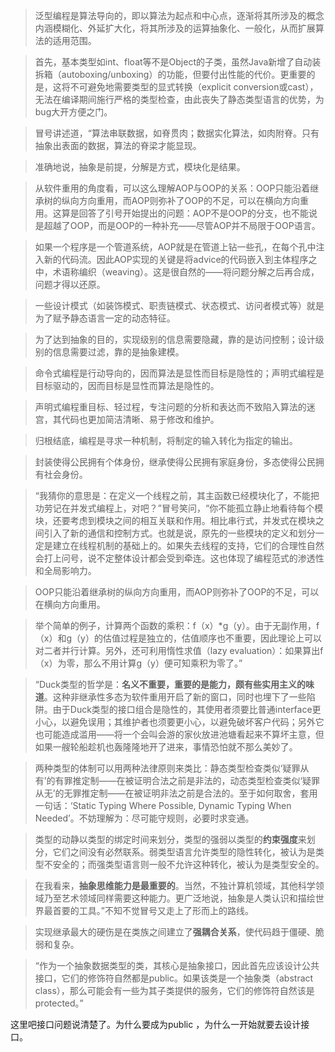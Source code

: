 > 泛型编程是算法导向的，即以算法为起点和中心点，逐渐将其所涉及的概念内涵模糊化、外延扩大化，将其所涉及的运算抽象化、一般化，从而扩展算法的适用范围。

> 首先，基本类型如int、float等不是Object的子类，虽然Java新增了自动装拆箱（autoboxing/unboxing）的功能，但要付出性能的代价。更重要的是，这将不可避免地需要类型的显式转换（explicit conversion或cast），无法在编译期间施行严格的类型检查，由此丧失了静态类型语言的优势，为bug大开方便之门。

> 冒号讲述道，“算法串联数据，如脊贯肉；数据实化算法，如肉附脊。只有抽象出表面的数据，算法的脊梁才能显现。

> 准确地说，抽象是前提，分解是方式，模块化是结果。

> 从软件重用的角度看，可以这么理解AOP与OOP的关系：OOP只能沿着继承树的纵向方向重用，而AOP则弥补了OOP的不足，可以在横向方向重用。这算是回答了引号开始提出的问题：AOP不是OOP的分支，也不能说是超越了OOP，而是OOP的一种补充——尽管AOP并不局限于OOP语言。

> 如果一个程序是一个管道系统，AOP就是在管道上钻一些孔，在每个孔中注入新的代码流。因此AOP实现的关键是将advice的代码嵌入到主体程序之中，术语称编织（weaving）。这是很自然的——将问题分解之后再合成，问题才得以还原。

> 一些设计模式（如装饰模式、职责链模式、状态模式、访问者模式等）就是为了赋予静态语言一定的动态特征。

> 为了达到抽象的目的，实现级别的信息需要隐藏，靠的是访问控制；设计级别的信息需要过滤，靠的是抽象建模。


> 命令式编程是行动导向的，因而算法是显性而目标是隐性的；声明式编程是目标驱动的，因而目标是显性而算法是隐性的。

> 声明式编程重目标、轻过程，专注问题的分析和表达而不致陷入算法的迷宫，其代码也更加简洁清晰、易于修改和维护。


> 归根结底，编程是寻求一种机制，将制定的输入转化为指定的输出。


>  封装使得公民拥有个体身份，继承使得公民拥有家庭身份，多态使得公民拥有社会身份。

> “我猜你的意思是：在定义一个线程之前，其主函数已经模块化了，不能把功劳记在并发式编程上，对吧？”冒号笑问，“你不能孤立静止地看待每个模块，还要考虑到模块之间的相互关联和作用。相比串行式，并发式在模块之间引入了新的通信和控制方式。也就是说，原先的一些模块的定义和划分一定是建立在线程机制的基础上的。如果失去线程的支持，它们的合理性自然会打上问号，说不定整体设计都会受到牵连。这也体现了编程范式的渗透性和全局影响力。

> OOP只能沿着继承树的纵向方向重用，而AOP则弥补了OOP的不足，可以在横向方向重用。


> 举个简单的例子，计算两个函数的乘积：f（x）*g（y）。由于无副作用，f（x）和g（y）的估值过程是独立的，估值顺序也不重要，因此理论上可以对二者并行计算。另外，还可利用惰性求值（lazy evaluation）：如果算出f（x）为零，那么不用计算g（y）便可知乘积为零了。”


> “Duck类型的哲学是：**名义不重要，重要的是能力，颇有些实用主义的味道**。这种非继承性多态为软件重用开启了新的窗口，同时也埋下了一些陷阱。由于Duck类型的接口组合是隐性的，其使用者须要比普通interface更小心，以避免误用；其维护者也须要更小心，以避免破坏客户代码；另外它也可能造成滥用——将一个会叫会游的家伙放进池塘看起来不算坏主意，但如果一艘轮船趁机也轰隆隆地开了进来，事情恐怕就不那么美妙了。

 > 两种类型的体制可以用两种法律原则来类比：静态类型检查类似‘疑罪从有’的有罪推定制——在被证明合法之前是非法的，动态类型检查类似‘疑罪从无’的无罪推定制——在被证明非法之前是合法的。至于如何取舍，套用一句话：‘Static Typing Where Possible, Dynamic Typing When Needed’。不妨理解为：尽可能守规则，必要时求变通。


>  类型的动静以类型的绑定时间来划分，类型的强弱以类型的**约束强度**来划分，它们之间没有必然联系。弱类型语言允许类型的隐性转化，被认为是类型不安全的；而强类型语言则一般不允许这种转化，被认为是类型安全的。

> 在我看来，**抽象思维能力是最重要的**。当然，不独计算机领域，其他科学领域乃至艺术领域同样需要这种能力。更广泛地说，抽象是人类认识和描绘世界最首要的工具。”不知不觉冒号又走上了形而上的路线。


> 实现继承最大的硬伤是在类族之间建立了**强耦合关系**，使代码趋于僵硬、脆弱和复杂。

 > “作为一个抽象数据类型的类，其核心是抽象接口，因此首先应该设计公共接口，它们的修饰符自然都是public。如果该类是一个抽象类（abstract class），那么可能会有一些为其子类提供的服务，它们的修饰符自然该是protected。”
 
 这里吧接口问题说清楚了。为什么要成为public ，为什么一开始就要去设计接口。
  